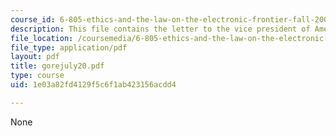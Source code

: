 ```yaml
---
course_id: 6-805-ethics-and-the-law-on-the-electronic-frontier-fall-2005
description: This file contains the letter to the vice president of America.
file_location: /coursemedia/6-805-ethics-and-the-law-on-the-electronic-frontier-fall-2005/1e03a82fd4129f5c6f1ab423156acdd4_gorejuly20.pdf
file_type: application/pdf
layout: pdf
title: gorejuly20.pdf
type: course
uid: 1e03a82fd4129f5c6f1ab423156acdd4

---
```

None